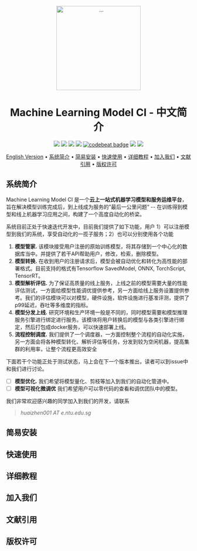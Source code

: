 <p align="center"> <img src="docs/img/iconv1.svg" width="230" alt="..."> </p>

<h1 align="center">
    Machine Learning Model CI - 中文简介
</h1>

<p align="center">
    <a href="https://www.python.org/downloads/release/python-370/" title="python version"><img src="https://img.shields.io/badge/Python-3.7%2B-blue.svg"></a>
    <a href="https://travis-ci.com/cap-ntu/ML-Model-CI" title="Build Status"><img src="https://travis-ci.com/cap-ntu/ML-Model-CI.svg?token=SvqJmaGbqAbwcc7DNkD2&branch=master"></a>
    <a href="https://app.fossa.com/projects/custom%2B8170%2Fgithub.com%2Fcap-ntu%2FML-Model-CI?ref=badge_shield" title="FOSSA Status"><img src="https://app.fossa.com/api/projects/custom%2B8170%2Fgithub.com%2Fcap-ntu%2FML-Model-CI.svg?type=shield"></a>
    <a href="https://www.codacy.com?utm_source=github.com&amp;utm_medium=referral&amp;utm_content=cap-ntu/ML-Model-CI&amp;utm_campaign=Badge_Grade" title="Codacy Badge"><img src="https://app.codacy.com/project/badge/Grade/bfb9f8b11d634602acd8b67484a43318"></a>
    <a href="https://codebeat.co/a/yizheng-huang/projects/github-com-cap-ntu-ml-model-ci-master"><img alt="codebeat badge" src="https://codebeat.co/badges/343cc340-21c6-4d34-ae2c-48a48e2862ba" /></a>
    <a href="https://github.com/cap-ntu/ML-Model-CI/graphs/commit-activity" title="Maintenance"><img src="https://img.shields.io/badge/Maintained%3F-YES-yellow.svg"></a>
    <a href="https://gitter.im/ML-Model-CI/community?utm_source=badge&utm_medium=badge&utm_campaign=pr-badge" title="Gitter"><img src="https://badges.gitter.im/ML-Model-CI/community.svg"></a>
</p>

<p align="center">
    <a href="README.md">English Version</a> •
    <a href="#系统简介">系统简介</a> •
    <a href="#简易安装">简易安装</a> •
    <a href="#快速使用">快速使用</a> •
    <a href="#详细教程">详细教程</a> •
    <a href="#加入我们">加入我们</a> •
    <a href="#文献引用">文献引用</a> •
    <a href="#版权许可">版权许可</a>
</p>

## 系统简介

Machine Learning Model CI 是一个**云上一站式机器学习模型和服务运维平台**，旨在解决模型训练完成后，到上线成为服务的”最后一公里问题“ -- 在训练得到模型和线上机器学习应用之间，构建了一个高度自动化的桥梁。

系统目前正处于快速迭代开发中，目前我们提供了如下功能，用户 1）可以注册模型到我们的系统，享受自动化的一揽子服务；2）也可以分别使用各个功能

1. **模型管家.** 该模块接受用户注册的原始训练模型，将其存储到一个中心化的数据库当中。并提供了若干API帮助用户，修改，检索，删除模型。
2. **模型转换.** 在收到用户的注册请求后，模型会被自动优化和转化为高性能的部署格式。目前支持的格式有Tensorflow SavedModel, ONNX, TorchScript, TensorRT。
3. **模型解析评估.** 为了保证高质量的线上服务，上线之前的模型需要大量的性能评估测试，一方面给模型性能调优提供参考，另一方面给线上服务设置提供参考。我们的评估模块可以对模型，硬件设施，软件设施进行基准评测，提供了p99延迟，吞吐等多维度的指标。
4. **模型分发上线.** 研究环境和生产环境一般是不同的，同时模型需要和模型推理服务引擎进行绑定进行服务。该模块将用户转换后的模型与各类引擎进行绑定，然后打包成docker服务，可以快速部署上线。
5. **流程控制调度.** 我们提供了一个调度器，一方面控制整个流程的自动化实施，另一方面会将各种模型转化、解析评估等任务，分发到较为空闲机器，提高集群的利用率，让整个流程更高效安全

下面若干个功能正处于测试状态，马上会在下一个版本推出，读者可以到issue中和我们进行讨论。

- [ ] **模型优化.** 我们希望将模型量化、剪枝等加入到我们的自动化管道中。
- [ ] **模型可视化微调优** 我们希望用户可以零代码的查看和调优团队中的模型。

我们非常欢迎感兴趣的同学加入到我们的开发，请联系
> *huaizhen001 AT e.ntu.edu.sg*

## 简易安装

## 快速使用

## 详细教程

## 加入我们

## 文献引用

## 版权许可